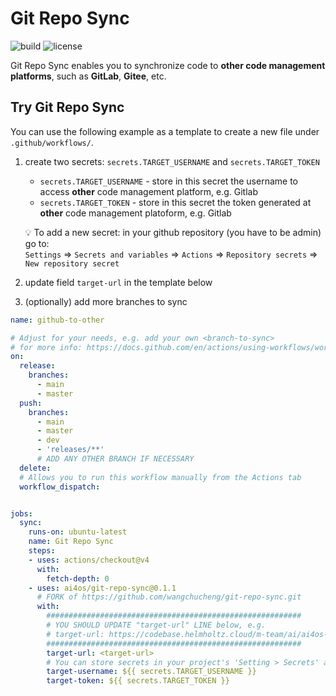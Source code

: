 # Git Repo Sync

![build](https://github.com/wangchucheng/git-repo-sync/workflows/build/badge.svg)
![license](https://img.shields.io/github/license/wangchucheng/git-repo-sync)

Git Repo Sync enables you to synchronize code to **other code management platforms**, such as **GitLab**, **Gitee**, etc.

## Try Git Repo Sync

You can use the following example as a template to create a new file under `.github/workflows/`.

1. create two secrets: `secrets.TARGET_USERNAME` and `secrets.TARGET_TOKEN`
   * `secrets.TARGET_USERNAME` - store in this secret the username to access **other** code management platform, e.g. Gitlab
   * `secrets.TARGET_TOKEN` - store in this secret the token generated at **other** code management platoform, e.g. Gitlab
   
   :bulb: To add a new secret: in your github repository (you have to be admin) go to: <br>
`Settings` => `Secrets and variables` => `Actions` => `Repository secrets` => `New repository secret`
2. update field `target-url` in the template below
3. (optionally) add more branches to sync


```yaml
name: github-to-other

# Adjust for your needs, e.g. add your own <branch-to-sync>
# for more info: https://docs.github.com/en/actions/using-workflows/workflow-syntax-for-github-actions
on:
  release:
    branches:
      - main
      - master
  push:
    branches:
      - main
      - master
      - dev
      - 'releases/**'
      # ADD ANY OTHER BRANCH IF NECESSARY
  delete:
  # Allows you to run this workflow manually from the Actions tab
  workflow_dispatch:


jobs:
  sync:
    runs-on: ubuntu-latest
    name: Git Repo Sync
    steps:
    - uses: actions/checkout@v4
      with:
        fetch-depth: 0
    - uses: ai4os/git-repo-sync@0.1.1
      # FORK of https://github.com/wangchucheng/git-repo-sync.git
      with:
        #########################################################
        # YOU SHOULD UPDATE "target-url" LINE below, e.g.
        # target-url: https://codebase.helmholtz.cloud/m-team/ai/ai4os-yolov8-torch
        #########################################################
        target-url: <target-url>
        # You can store secrets in your project's 'Setting > Secrets' and reference the names here. Such as ${{ secrets.TARGET_TOKEN }}
        target-username: ${{ secrets.TARGET_USERNAME }}
        target-token: ${{ secrets.TARGET_TOKEN }}
```
